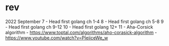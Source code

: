 # rev
2022
September
7 - Head first golang ch 1-4
8 - Head first golang ch 5-8
9 - Head first golang ch 9-12
10 - Head first golang 12+
11 - Aha-Corsick algorithm 
    - https://www.toptal.com/algorithms/aho-corasick-algorithm
    - https://www.youtube.com/watch?v=PIeiiceWe_w
